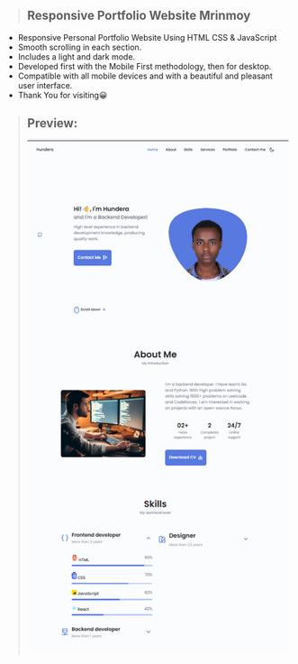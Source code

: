 > ## Responsive Portfolio Website Mrinmoy

- Responsive Personal Portfolio Website Using HTML CSS & JavaScript
- Smooth scrolling in each section.
- Includes a light and dark mode.
- Developed first with the Mobile First methodology, then for desktop.
- Compatible with all mobile devices and with a beautiful and pleasant user interface.
- Thank You for visiting😀

> ## Preview:
>
> ![Preview.png](./preview.png)
